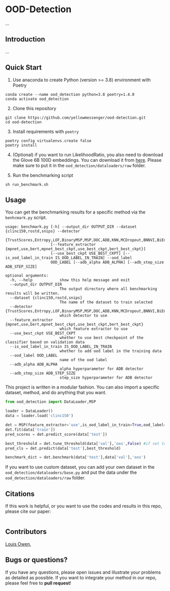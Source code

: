 # OOD-Detection

...

## Introduction

...


## Quick Start

1. Use anaconda to create Python (version >= 3.8) environment with Poetry
```
conda create --name ood_detection python=3.8 poetry=1.4.0
conda activate ood_detection
```
2. Clone this repository
```
git clone https://github.com/yellowmessenger/ood-detection.git
cd ood-detection
```
3. Install requirements with `poetry`
```
poetry config virtualenvs.create false
poetry install  
```

4. (Optional) if you want to run LikelihoodRatio, you also need to download the Glove 6B 100D embeddings. You can download it from [here](https://www.kaggle.com/datasets/danielwillgeorge/glove6b100dtxt). Please make sure to put it in the `ood_detection/dataloaders/raw` folder.

5. Run the benchmarking script

```
sh run_benchmark.sh
```

## Usage

You can get the benchmarking results for a specific method via the `benhcmark.py` script.

```
usage: benchmark.py [-h] --output_dir OUTPUT_DIR --dataset {clinc150,rostd,snips} --detector
                    {TrustScores,Entropy,LOF,BinaryMSP,MSP,DOC,ADB,KNN,MCDropout,BNNVI,BiEncoderCosine,BiEncoderLOF,BiEncoderMaha,BiEncoderEntropy,BiEncoderPCAEntropy,BiEncoderPCACosine,BiEncoderPCAEuclidean,RAKE,LikelihoodRatio}
                    [--feature_extractor {mpnet,use,bert,mpnet_best_ckpt,use_best_ckpt,bert_best_ckpt}]
                    [--use_best_ckpt USE_BEST_CKPT] [--is_ood_label_in_train IS_OOD_LABEL_IN_TRAIN] --ood_label
                    OOD_LABEL [--adb_alpha ADB_ALPHA] [--adb_step_size ADB_STEP_SIZE]

optional arguments:
  -h, --help            show this help message and exit
  --output_dir OUTPUT_DIR
                        The output directory where all benchmarking results will be written.
  --dataset {clinc150,rostd,snips}
                        The name of the dataset to train selected
  --detector {TrustScores,Entropy,LOF,BinaryMSP,MSP,DOC,ADB,KNN,MCDropout,BNNVI,BiEncoderCosine,BiEncoderLOF,BiEncoderMaha,BiEncoderEntropy,BiEncoderPCAEntropy,BiEncoderPCACosine,BiEncoderPCAEuclidean,RAKE,LikelihoodRatio}
                        which detector to use
  --feature_extractor {mpnet,use,bert,mpnet_best_ckpt,use_best_ckpt,bert_best_ckpt}
                        which feature extractor to use
  --use_best_ckpt USE_BEST_CKPT
                        whether to use best checkpoint of the classifier based on validation data
  --is_ood_label_in_train IS_OOD_LABEL_IN_TRAIN
                        whether to add ood label in the training data
  --ood_label OOD_LABEL
                        name of the ood label
  --adb_alpha ADB_ALPHA
                        alpha hyperparameter for ADB detector
  --adb_step_size ADB_STEP_SIZE
                        step_size hyperparameter for ADB detector
```

This project is written in a modular fashion. You can also import a specific dataset, method, and do anything that you want.

```python
from ood_detection import DataLoader,MSP

loader = DataLoader()
data = loader.load('clinc150')

det = MSP(feature_extractor='use',is_ood_label_in_train=True,ood_label='oos')
det.fit(data['train'])
pred_scores = det.predict_score(data['test'])

best_threshold = det.tune_threshold(data['val'],'oos',False) #if set to True, you'll get viz of different possible thresholds value
pred_cls = det.predict(data['test'],best_threshold)

benchmark_dict = det.benchmark(data['test'],data['val'],'oos')
```

If you want to use custom dataset, you can add your own dataset in the `ood_detection/dataloaders/base.py` and put the data under the `ood_detection/dataloaders/raw` folder.

## Citations

If this work is helpful, or you want to use the codes and results in this repo, please cite our paper:

```

```


## Contributors

[Louis Owen](https://github.com/louisowen6), 

## Bugs or questions?

If you have any questions, please open issues and illustrate your problems as detailed as possible. If you want to integrate your method in our repo, please feel free to **pull request**!